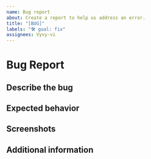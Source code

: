 ```yaml
---
name: Bug report
about: Create a report to help us address an error.
title: "[BUG]"
labels: "🛠 goal: fix"
assignees: Vyvy-vi
---
```


# Bug Report

## Describe the bug

<!--A clear and concise description of what the bug is.-->

## Expected behavior

<!--A clear and concise description of what you expected to happen.-->

## Screenshots

<!--If applicable, add screenshots to help explain your problem.-->

## Additional information

<!--Add any other context about the problem here.-->
